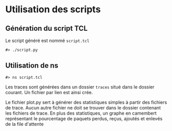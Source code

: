 # Utilisation des scripts


## Génération du script TCL
Le script généré est nommé ```script.tcl```
```
#> ./script.py
```

## Utilisation de ns
```
#> ns script.tcl
```

Les traces sont générées dans un dossier ```traces``` situé dans le dossier courant. Un fichier par lien est ainsi crée. 

Le fichier plot.py sert à générer des statistiques simples à partir des fichiers de trace. Aucun autre fichier ne doit se trouver dans le dossier contenant les fichiers de trace. En plus des statistiques, un graphe en camembert représentant le pourcentage de paquets perdus, reçus, ajoutés et enlevés de la file d'attente